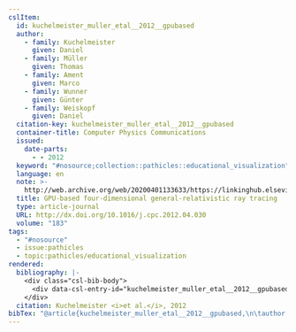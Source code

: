 ```yaml
---
cslItem:
  id: kuchelmeister_muller_etal__2012__gpubased
  author:
    - family: Kuchelmeister
      given: Daniel
    - family: Müller
      given: Thomas
    - family: Ament
      given: Marco
    - family: Wunner
      given: Günter
    - family: Weiskopf
      given: Daniel
  citation-key: kuchelmeister_muller_etal__2012__gpubased
  container-title: Computer Physics Communications
  issued:
    date-parts:
      - - 2012
  keyword: "#nosource;collection::pathicles::educational_visualization"
  language: en
  note: >-
    http://web.archive.org/web/20200401133633/https://linkinghub.elsevier.com/retrieve/pii/S0010465512001798
  title: GPU-based four-dimensional general-relativistic ray tracing
  type: article-journal
  URL: http://dx.doi.org/10.1016/j.cpc.2012.04.030
  volume: "183"
tags:
  - "#nosource"
  - issue:pathicles
  - topic:pathicles/educational_visualization
rendered:
  bibliography: |-
    <div class="csl-bib-body">
      <div data-csl-entry-id="kuchelmeister_muller_etal__2012__gpubased" class="csl-entry">Kuchelmeister, D. <i>et al.</i> 2012 “GPU-based four-dimensional general-relativistic ray tracing,” <i>Computer Physics Communications</i>, 183. Available at: <a href='http://dx.doi.org/10.1016/j.cpc.2012.04.030.'>http://dx.doi.org/10.1016/j.cpc.2012.04.030.</a></div>
    </div>
  citation: Kuchelmeister <i>et al.</i>, 2012
bibTex: "@article{kuchelmeister_muller_etal__2012__gpubased,\n\tauthor = {Kuchelmeister, Daniel and M{\\\" u}ller, Thomas and Ament, Marco and Wunner, G{\\\" u}nter and Weiskopf, Daniel},\n\tjournal = {Computer Physics Communications},\n\tyear = {2012},\n\tnote = {http://web.archive.org/web/20200401133633/https://linkinghub.elsevier.com/retrieve/pii/S0010465512001798},\n\ttitle = {GPU-based four-dimensional general-relativistic ray tracing},\n\thowpublished = {http://dx.doi.org/10.1016/j.cpc.2012.04.030},\n\tvolume = {183},\n}\n\n"
---
```


